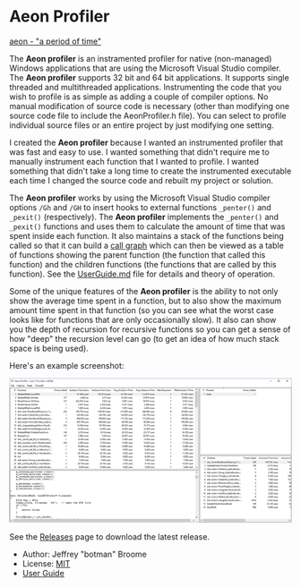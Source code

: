 # Aeon Profiler

[aeon - "a period of time"](https://en.wikipedia.org/wiki/Aeon)

The **Aeon profiler** is an instramented profiler for native (non-managed) Windows applications that are using the Microsoft Visual Studio compiler.  The **Aeon profiler** supports 32 bit and 64 bit applications.  It supports single threaded and multithreaded applications.  Instrumenting the code that you wish to profile is as simple as adding a couple of compiler options.  No manual modification of source code is necessary (other than modifying one source code file to include the AeonProfiler.h file).  You can select to profile individual source files or an entire project by just modifying one setting.

I created the **Aeon profiler** because I wanted an instrumented profiler that was fast and easy to use.  I wanted something that didn't require me to manually instrument each function that I wanted to profile.  I wanted something that didn't take a long time to create the instrumented executable each time I changed the source code and rebuilt my project or solution.

The **Aeon profiler** works by using the Microsoft Visual Studio compiler options `/Gh` and `/GH` to insert hooks to external functions `_penter()` and `_pexit()` (respectively).  The **Aeon profiler** implements the `_penter()` and `_pexit()` functions and uses them to calculate the amount of time that was spent inside each function.  It also maintains a stack of the functions being called so that it can build a [call graph](https://en.wikipedia.org/wiki/Call_graph) which can then be viewed as a table of functions showing the parent function (the function that called this function) and the children functions (the functions that are called by this function).  See the [UserGuide.md](/UserGuide.md) file for details and theory of operation.

Some of the unique features of the **Aeon profiler** is the ability to not only show the average time spent in a function, but to also show the maximum amount time spent in that function (so you can see what the worst case looks like for functions that are only occasionally slow).  It also can show you the depth of recursion for recursive functions so you can get a sense of how "deep" the recursion level can go (to get an idea of how much stack space is being used).

Here's an example screenshot:

[![screenshot](/img/Viewer_PSK_Screenshot_Preview.png)](/img/Viewer_PSK_Screenshot.png)

See the [Releases](/releases) page to download the latest release.

* Author: Jeffrey "botman" Broome
* License: [MIT](http://opensource.org/licenses/mit-license.php)
* [User Guide](/UserGuide.md)
